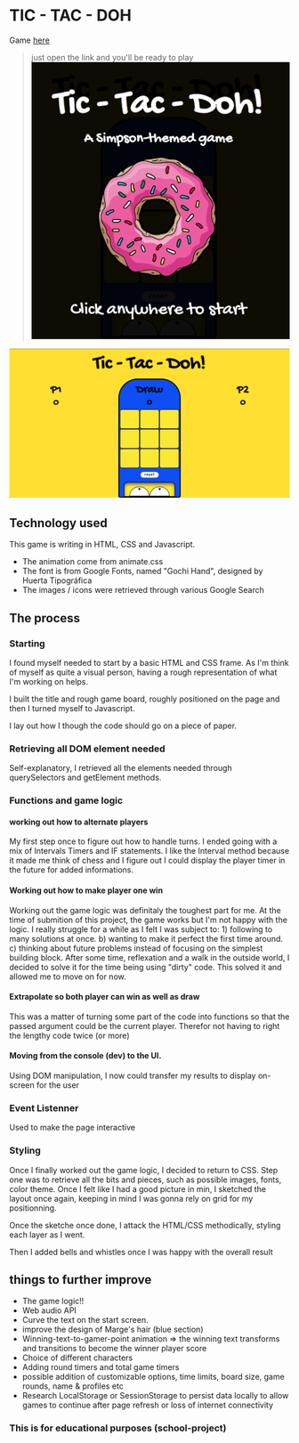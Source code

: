 # TIC - TAC - DOH

Game <a href="https://cumulusground.github.io/Tic-Tac-Doh/">here</a>
> just open the link and you'll be ready to play
![alt text](https://github.com/CumulusGround/Tic-Tac-Doh/blob/master/Resources/Game-screenshots/landing-page.png)

![alt text](https://github.com/CumulusGround/Tic-Tac-Doh/blob/master/Resources/Game-screenshots/game.png)

## Technology used
This game is writing in HTML, CSS and Javascript.

- The animation come from animate.css
- The font is from Google Fonts, named "Gochi Hand", designed by Huerta Tipográfica
- The images / icons were retrieved through various Google Search

## The process
### Starting
I found myself needed to start by a basic HTML and CSS frame.
As I'm think of myself as quite a visual person, having a rough representation of what I'm working on helps.

I built the title and rough game board, roughly positioned on the page and then I turned myself to Javascript.

I lay out how I though the code should go on a piece of paper.

### Retrieving all DOM element needed
Self-explanatory, I retrieved all the elements needed through querySelectors and getElement methods.

### Functions and game logic
#### working out how to alternate players
My first step once to figure out how to handle turns. I ended going with a mix of Intervals Timers and IF statements. 
I like the Interval method because it made me think of chess and I figure out I could display the player timer in the future for added informations.

#### Working out how to make player one win
Working out the game logic was definitaly the toughest part for me. At the time of submition of this project, the game works but I'm not happy with the logic. I really struggle for a while as I felt I was subject to: 1) following to many solutions at once. b) wanting to make it perfect the first time around. c) thinking about future problems instead of focusing on the simplest building block.
After some time, reflexation and a walk in the outside world, I decided to solve it for the time being using "dirty" code.
This solved it and allowed me to move on for now.

#### Extrapolate so both player can win as well as draw
This was a matter of turning some part of the code into functions so that the passed argument could be the current player. Therefor not having to right the lengthy code twice (or more)

#### Moving from the console (dev) to the UI.
Using DOM manipulation, I now could transfer my results to display on-screen for the user

### Event Listenner
Used to make the page interactive

### Styling
Once I finally worked out the game logic, I decided to return to CSS. Step one was to retrieve all the bits and pieces, such as possible images, fonts, color theme. 
Once I felt like I had a good picture in min, I sketched the layout once again, keeping in mind I was gonna rely on grid for my positionning.

Once the sketche once done, I attack the HTML/CSS methodically, styling each layer as I went.

Then I added bells and whistles once I was happy with the overall result


## things to further improve
- The game logic!!
- Web audio API
- Curve the text on the start screen.
- improve the design of Marge's hair (blue section)
- Winning-text-to-gamer-point animation => the winning text transforms and transitions to become the winner player score
- Choice of different characters
- Adding round timers and total game timers
- possible addition of customizable options, time limits, board size, game rounds, name & profiles etc
- Research LocalStorage or SessionStorage to persist data locally to allow games to continue after page refresh or loss of internet connectivity


### This is for educational purposes (school-project)

